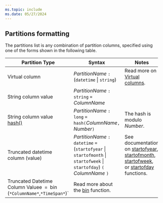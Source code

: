 ```yaml
---
ms.topic: include
ms.date: 05/27/2024
---
```


## Partitions formatting

The partitions list is any combination of partition columns, specified using one of the forms shown in the following table.

|Partition Type|Syntax|Notes|
|--|--|--|
|Virtual column|*PartitionName* `:` (`datetime` \| `string`)|Read more on [Virtual columns](../kusto/management/external-tables-azure-storage.md#virtual-columns).|
|String column value|*PartitionName* `:` `string` `=` *ColumnName*||
|String column value [hash()](../kusto/query/hash-function.md)|*PartitionName* `:` `long` `=` `hash(`*ColumnName*`,` *Number*`)`|The hash is modulo *Number*.|
|Truncated datetime column (value)|*PartitionName* `:` `datetime` `=` (`startofyear` \| `startofmonth` \| `startofweek` \| `startofday`) `(` *ColumnName* `)`|See documentation on [startofyear](../kusto/query/startofyear-function.md), [startofmonth](../kusto/query/startofmonth-function.md), [startofweek](../kusto/query/startofweek-function.md), or [startofday](../kusto/query/startofday-function.md) functions.|
|Truncated Datetime Column Valuee` `=` `bin` `(` *ColumnName* `,` *TimeSpan* `)`|Read more about the [bin](../kusto/query/bin-function.md) function.|
